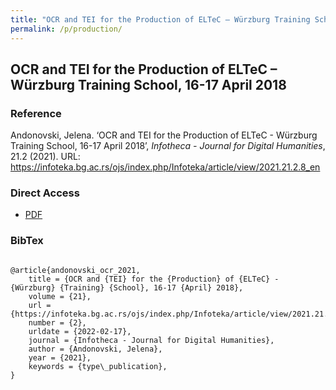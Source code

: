 ```yaml
---
title: "OCR and TEI for the Production of ELTeC – Würzburg Training School, 16-17 April 2018"
permalink: /p/production/
---
```


<meta name="citation_title" content="OCR and TEI for the Production of ELTeC – Würzburg Training School, 16-17 April 2018">
<meta name="citation_author" content="Jelena Andonovski">
<meta name="citation_publication_date" content="2021">
<meta name="citation_journal_name" content="Infotheca - Journal for Digital Humanities">
<meta name="citattion_journal_issue" content="21.2">

## OCR and TEI for the Production of ELTeC – Würzburg Training School, 16-17 April 2018

### Reference

Andonovski, Jelena. ‘OCR and TEI for the Production of ELTeC - Würzburg Training School, 16-17 April 2018’, _Infotheca - Journal for Digital Humanities_, 21.2 (2021). URL: https://infoteka.bg.ac.rs/ojs/index.php/Infoteka/article/view/2021.21.2.8_en

### Direct Access

- [PDF](https://github.com/distantreading/compendium/blob/main/f/production.pdf)

### BibTex

```

@article{andonovski_ocr_2021,
	title = {OCR and {TEI} for the {Production} of {ELTeC} - {Würzburg} {Training} {School}, 16-17 {April} 2018},
	volume = {21},
	url = {https://infoteka.bg.ac.rs/ojs/index.php/Infoteka/article/view/2021.21.2.8_en},
	number = {2},
	urldate = {2022-02-17},
	journal = {Infotheca - Journal for Digital Humanities},
	author = {Andonovski, Jelena},
	year = {2021},
	keywords = {type\_publication},
}

```

<span class='Z3988' title='url_ver=Z39.88-2004&amp;ctx_ver=Z39.88-2004&amp;rfr_id=info%3Asid%2Fzotero.org%3A2&amp;rft_val_fmt=info%3Aofi%2Ffmt%3Akev%3Amtx%3Ajournal&amp;rft.genre=article&amp;rft.atitle=OCR%20and%20TEI%20for%20the%20Production%20of%20ELTeC%20-%20W%C3%BCrzburg%20Training%20School%2C%2016-17%20April%202018&amp;rft.jtitle=Infotheca%20-%20Journal%20for%20Digital%20Humanities&amp;rft.volume=21&amp;rft.issue=2&amp;rft.aufirst=Jelena&amp;rft.aulast=Andonovski&amp;rft.au=Jelena%20Andonovski&amp;rft.date=2021'></span>
